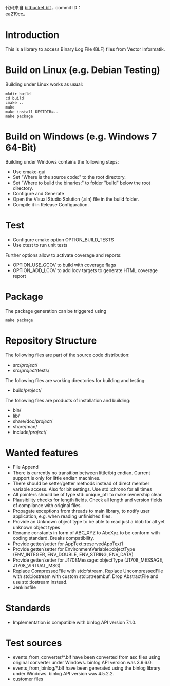 
代码来自 [bitbucket blf](https://bitbucket.org/tobylorenz/vector_blf/src/master/)，commit ID：	
ea219cc。

# Introduction

This is a library to access Binary Log File (BLF) files from Vector Informatik.

# Build on Linux (e.g. Debian Testing)

Building under Linux works as usual:

    mkdir build
    cd build
    cmake ..
    make
    make install DESTDIR=..
    make package

# Build on Windows (e.g. Windows 7 64-Bit)

Building under Windows contains the following steps:

* Use cmake-gui
* Set "Where is the source code:" to the root directory.
* Set "Where to build the binaries:" to folder "build" below the root directory.
* Configure and Generate
* Open the Visual Studio Solution (.sln) file in the build folder.
* Compile it in Release Configuration.

# Test

* Configure cmake option OPTION_BUILD_TESTS
* Use ctest to run unit tests

Further options allow to activate coverage and reports:

* OPTION_USE_GCOV to build with coverage flags
* OPTION_ADD_LCOV to add lcov targets to generate HTML coverage report

# Package

The package generation can be triggered using

    make package

# Repository Structure

The following files are part of the source code distribution:

* src/_project_/
* src/_project_/tests/

The following files are working directories for building and testing:

* build/_project_/

The following files are products of installation and building:

* bin/
* lib/
* share/doc/_project_/
* share/man/
* include/_project_/

# Wanted features

* File Append
* There is currently no transition between little/big endian. Current support is only for little endian machines.
* There should be setter/getter methods instead of direct member variable access. Also for bit settings. Use std::chrono for all times
* All pointers should be of type std::unique_ptr to make ownership clear.
* Plausibility checks for length fields. Check all length and version fields of compliance with original files.
* Propagate exceptions from threads to main library, to notify user application, e.g. when reading unfinished files.
* Provide an Unknown object type to be able to read just a blob for all yet unknown object types
* Rename constants in form of ABC_XYZ to AbcXyz to be conform with coding standard. Breaks compatibility.
* Provide getter/setter for AppText::reservedAppText1
* Provide getter/setter for EnvironmentVariable::objectType (ENV_INTEGER, ENV_DOUBLE, ENV_STRING, ENV_DATA)
* Provide getter/setter for J1708Message::objectType (J1708_MESSAGE, J1708_VIRTUAL_MSG)
* Replace CompressedFile with std::fstream. Replace UncompressedFile with std::iostream with custom std::streambuf. Drop AbstractFile and use std::iostream instead.
* Jenkinsfile

# Standards

* Implementation is compatible with binlog API version 7.1.0.

# Test sources

* events_from_converter/*.blf have been converted from asc files using original converter under Windows.
  binlog API version was 3.9.6.0.
* events_from_binlog/*.blf have been generated using the binlog library under Windows.
  binlog API version was 4.5.2.2.
* customer files
